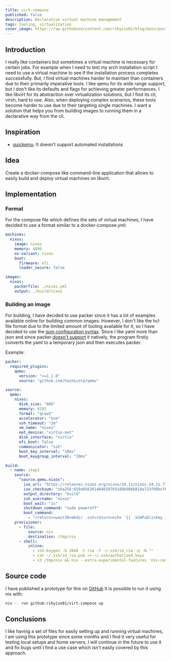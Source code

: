 ```yaml
---
title: virt-compose
published: false
description: Declarative virtual machine management
tags: tooling, virtualization
cover_image: https://raw.githubusercontent.com/rikyiso01/blog/main/posts/02-virt-compose/images/libvirt-compose.jpg
---
```


## Introduction

I really like containers but sometimes a virtual machine is necessary for certain jobs.
For example when I need to test my arch installation script I need to use a virtual machine
to see if the installation process completes successfully.
But, I find virtual machines harder to maintain than containers due to their primarily
imperative tools.
I like qemu for its wide range support, but I don't like its defaults and flags for achieving
greater performances.
I like libvirt for its abstraction over virtualization solutions, but I find its cli, virsh,
hard to use.
Also, when deploying complex scenarios, these tools become harder to use due to their
targeting single machines.
I want a solution that helps you from building images to running them in a declarative
way from the cli.

## Inspiration

- [quickemu](https://github.com/quickemu-project/quickemu): It doesn't support automated
    installations

## Idea

Create a docker-compose like command-line application that allows to easily build and
deploy virtual machines on libvirt.

## Implementation

### Format

For the compose file which defines the sets of virtual machines, I have decided to use a
format similar to a docker-compose.yml:

```yaml
machines:
  nixos:
    image: nixos
    memory: 4096
    os-variant: nixos
    boot:
      firmware: efi
      loader_secure: false

images:
  nixos:
    packerfile: ./nixos.yml
    output: ./build/nixos
```

### Building an image

For building, I have decided to use packer since it has a lot of examples available online for
building common images.
However, I don't like the hcl file format due to the limited amount of tooling available for
it, so I have decided to use the [json configuration syntax](https://developer.hashicorp.com/packer/docs/templates/hcl_templates/syntax-json).
Since I like yaml more than json and since packer [doesn't support](https://github.com/hashicorp/packer/issues/4200) it natively, the program
firstly converts the yaml to a temporary json and then executes packer.

Example:

```yaml
packer:
  required_plugins:
    qemu:
      version: ">=1.1.0"
      source: "github.com/hashicorp/qemu"

source:
  qemu:
    nixos:
      disk_size: "60G"
      memory: 8192
      format: "qcow2"
      accelerator: "kvm"
      ssh_timeout: "2m"
      vm_name: "nixos"
      net_device: "virtio-net"
      disk_interface: "virtio"
      efi_boot: false
      communicator: "ssh"
      boot_key_interval: "10ms"
      boot_keygroup_interval: "10ms"

build:
  - name: step1
    source:
      "source.qemu.nixos":
        iso_url: "https://releases.nixos.org/nixos/24.11/nixos-24.11.715908.7105ae395770/nixos-minimal-24.11.715908.7105ae395770-x86_64-linux.iso"
        iso_checksum: "sha256:659a056261404810703188b986b818a723fd0bcf650e58c1ea9857086612822a"
        output_directory: "build"
        ssh_username: "nixos"
        boot_wait: "1s"
        shutdown_command: "sudo poweroff"
        boot_command:
          - "<return><wait30>mkdir .ssh<return>echo '{{ .SSHPublicKey }}' > .ssh/authorized_keys<return>"
    provisioner:
      - file:
          source: nix
          destination: /tmp/nix
      - shell:
          inline:
            - ssh-keygen -b 2048 -t rsa -f ~/.ssh/id_rsa -q -N ""
            - cat ~/.ssh/id_rsa.pub >> ~/.ssh/authorized_keys
            - cd /tmp/nix && nix --extra-experimental-features 'nix-command flakes' run nixpkgs#nixos-anywhere -- --flake .#nix --generate-hardware-config nixos-generate-config ./hardware-configuration.nix --target-host 127.0.0.1 --phases kexec,disko,install
```

## Source code

I have published a prototype for this on [GitHub](https://github.com/rikyiso01/virt-compose)
It is possible to run it using nix with:
```bash
nix -- run github:rikyiso01/virt-compose up
```

## Conclusions

I like having a set of files for easily setting up and running virtual machines, I am using
this prototype since some months and I find it very useful for testing local setups and
home servers.
I will continue in the future to use it and fix bugs until I find a use case which isn't easily covered
by this approach.
